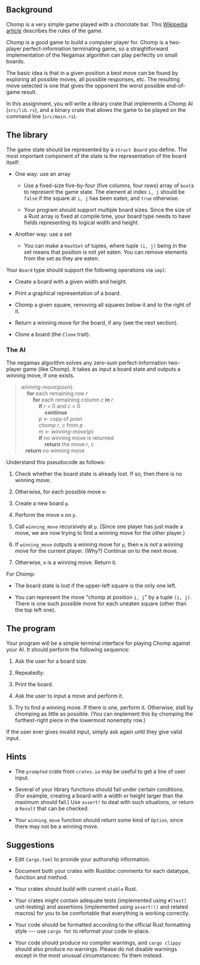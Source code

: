 ## Background

Chomp is a very simple game played with a chocolate
bar. This
[Wikipedia article](https://en.wikipedia.org/wiki/Chomp)
describes the rules of the game.

Chomp is a good game to build a computer player for. Chomp
is a two-player perfect-information terminating game, so a
straightforward implementation of the Negamax algorithm can
play perfectly on small boards.

The basic idea is that in a given position a best move can
be found by exploring all possible moves, all possible
responses, etc. The resulting move selected is one that
gives the opponent the worst possible end-of-game result.

In this assignment, you will write a library crate that
implements a Chomp AI (`src/lib.rs`), and a binary crate
that allows the game to be played on the command line
(`src/main.rs`).

## The library

The game state should be represented by a `struct Board` you
define. The most important component of the state is the
representation of the board itself:

* One way: use an array

  * Use a fixed-size five-by-four (five columns, four rows)
    array of `bool`s to represent the game state. The element
    at index `i, j` should be `false` if the square at `i, j`
    has been eaten, and `true` otherwise.

  * Your program should support multiple board sizes. Since
    the size of a Rust array is fixed at compile time, your
    board type needs to have fields representing its logical
    width and height.

* Another way: use a set

  * You can make a `HashSet` of tuples, where tuple `(i, j)`
    being in the set means that position is not yet
    eaten. You can remove elements from the set as they are
    eaten.

Your `Board` type should support the following operations
via `impl`:

- Create a board with a given width and height.

- Print a graphical representation of a board.

- Chomp a given square, removing all squares below it and to
  the right of it.

- Return a winning move for the board, if any (see the next section).

- Clone a board (the `Clone` trait).

### The AI

The negamax algorithm solves any zero-sum
perfect-information two-player game (like Chomp). It takes
as input a board state and outputs a winning move, if one
exists.

<!-- This pseudocode translated from winningmove.pseu by pseuf -->

> *winning-move*(*posn*):  
> &nbsp;&nbsp;&nbsp;&nbsp;**for**&nbsp;each&nbsp;remaining&nbsp;row&nbsp;*r*  
> &nbsp;&nbsp;&nbsp;&nbsp;&nbsp;&nbsp;&nbsp;&nbsp;**for**&nbsp;each&nbsp;remaining&nbsp;column&nbsp;*c*&nbsp;**in**&nbsp;*r*  
> &nbsp;&nbsp;&nbsp;&nbsp;&nbsp;&nbsp;&nbsp;&nbsp;&nbsp;&nbsp;&nbsp;&nbsp;**if**&nbsp;*r*&nbsp;=&nbsp;0&nbsp;and&nbsp;*c*&nbsp;=&nbsp;0  
> &nbsp;&nbsp;&nbsp;&nbsp;&nbsp;&nbsp;&nbsp;&nbsp;&nbsp;&nbsp;&nbsp;&nbsp;&nbsp;&nbsp;&nbsp;&nbsp;**continue**  
> &nbsp;&nbsp;&nbsp;&nbsp;&nbsp;&nbsp;&nbsp;&nbsp;&nbsp;&nbsp;&nbsp;&nbsp;*p*&nbsp;&#8592;&nbsp;copy&nbsp;of&nbsp;*posn*  
> &nbsp;&nbsp;&nbsp;&nbsp;&nbsp;&nbsp;&nbsp;&nbsp;&nbsp;&nbsp;&nbsp;&nbsp;*chomp*&nbsp;*r*,&nbsp;*c*&nbsp;from&nbsp;*p*  
> &nbsp;&nbsp;&nbsp;&nbsp;&nbsp;&nbsp;&nbsp;&nbsp;&nbsp;&nbsp;&nbsp;&nbsp;*m*&nbsp;&#8592;&nbsp;*winning-move*(*p*)  
> &nbsp;&nbsp;&nbsp;&nbsp;&nbsp;&nbsp;&nbsp;&nbsp;&nbsp;&nbsp;&nbsp;&nbsp;**if**&nbsp;no&nbsp;winning&nbsp;move&nbsp;is&nbsp;returned  
> &nbsp;&nbsp;&nbsp;&nbsp;&nbsp;&nbsp;&nbsp;&nbsp;&nbsp;&nbsp;&nbsp;&nbsp;&nbsp;&nbsp;&nbsp;&nbsp;**return**&nbsp;the&nbsp;move&nbsp;*r*,&nbsp;*c*  
> &nbsp;&nbsp;&nbsp;**return**&nbsp;no&nbsp;winning&nbsp;move  

<!-- End of pseuf translation of winningmove.pseu -->


Understand this pseudocode as follows:

1. Check whether the board state is already lost. If so,
   then there is no winning move.

2. Otherwise, for each possible move `m`:

  1. Create a new board `p`.

  2. Perform the move `m` on `p`.

  3. Call `winning_move` recursively at `p`. (Since one player
     has just made a move, we are now trying to find a
     winning move for the *other* player.)

  4. If `winning_move` outputs a winning move for `p`, then `m`
     is *not* a winning move for the current player. (Why?)
     Continue on to the next move.

  5. Otherwise, `m` is a winning move. Return it.

For Chomp:

- The board state is lost if the upper-left square is the
  only one left.

- You can represent the move "chomp at position `i, j`" by a
  tuple `(i, j)`. There is one such possible move for each
  uneaten square (other than the top left one).

## The program

Your program will be a simple terminal interface for playing
Chomp against your AI. It should perform the following
sequence:

1. Ask the user for a board size.

2. Repeatedly:

  1. Print the board.

  2. Ask the user to input a move and perform it.

  3. Try to find a winning move. If there is one, perform
     it. Otherwise, stall by chomping as little as
     possible. (You can implement this by chomping the
     furthest-right piece in the lowermost nonempty row.)

If the user ever gives invalid input, simply ask again until
they give valid input.


## Hints

- The `prompted` crate from `crates.io` may be useful to get
  a line of user input.

- Several of your library functions should fail under
  certain conditions. (For example, creating a board with a
  width or height larger than the maximum should fail.) Use
  `assert!` to deal with such situations, or return a
  `Result` that can be checked.

- Your `winning_move` function should return some kind of
  `Option`, since there may not be a winning move.

## Suggestions

- Edit `Cargo.toml` to provide your authorship
  information.

- Document both your crates with Rustdoc comments for each
  datatype, function and method.

- Your crates should build with current `stable` Rust.

- Your crates might contain adequate tests (implemented
  using `#[test]` unit-testing) and assertions (implemented
  using `assert!()` and related macros) for you to be
  comfortable that everything is working correctly.

- Your code should be formatted according to the official
  Rust formatting style --- use `cargo fmt` to reformat your
  code in-place.

- Your code should produce no compiler warnings, and `cargo
  clippy` should also produce no warnings. Please do not
  disable warnings except in the most unusual circumstances:
  fix them instead.

